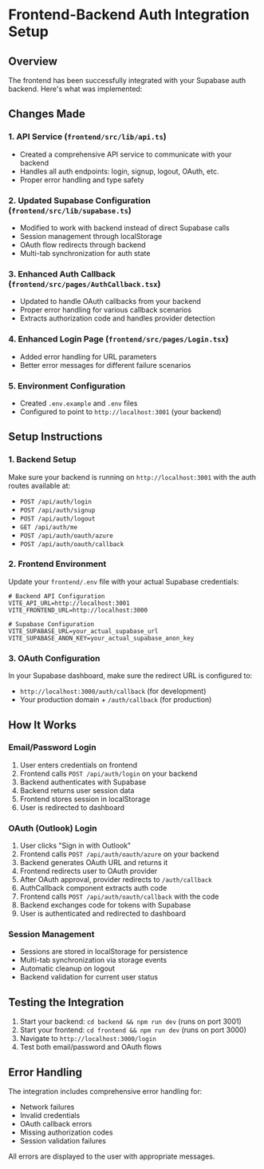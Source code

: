 # Frontend-Backend Auth Integration Setup

## Overview
The frontend has been successfully integrated with your Supabase auth backend. Here's what was implemented:

## Changes Made

### 1. API Service (`frontend/src/lib/api.ts`)
- Created a comprehensive API service to communicate with your backend
- Handles all auth endpoints: login, signup, logout, OAuth, etc.
- Proper error handling and type safety

### 2. Updated Supabase Configuration (`frontend/src/lib/supabase.ts`)
- Modified to work with backend instead of direct Supabase calls
- Session management through localStorage
- OAuth flow redirects through backend
- Multi-tab synchronization for auth state

### 3. Enhanced Auth Callback (`frontend/src/pages/AuthCallback.tsx`)
- Updated to handle OAuth callbacks from your backend
- Proper error handling for various callback scenarios
- Extracts authorization code and handles provider detection

### 4. Enhanced Login Page (`frontend/src/pages/Login.tsx`)
- Added error handling for URL parameters
- Better error messages for different failure scenarios

### 5. Environment Configuration
- Created `.env.example` and `.env` files
- Configured to point to `http://localhost:3001` (your backend)

## Setup Instructions

### 1. Backend Setup
Make sure your backend is running on `http://localhost:3001` with the auth routes available at:
- `POST /api/auth/login`
- `POST /api/auth/signup`
- `POST /api/auth/logout`
- `GET /api/auth/me`
- `POST /api/auth/oauth/azure`
- `POST /api/auth/oauth/callback`

### 2. Frontend Environment
Update your `frontend/.env` file with your actual Supabase credentials:
```env
# Backend API Configuration
VITE_API_URL=http://localhost:3001
VITE_FRONTEND_URL=http://localhost:3000

# Supabase Configuration
VITE_SUPABASE_URL=your_actual_supabase_url
VITE_SUPABASE_ANON_KEY=your_actual_supabase_anon_key
```

### 3. OAuth Configuration
In your Supabase dashboard, make sure the redirect URL is configured to:
- `http://localhost:3000/auth/callback` (for development)
- Your production domain + `/auth/callback` (for production)

## How It Works

### Email/Password Login
1. User enters credentials on frontend
2. Frontend calls `POST /api/auth/login` on your backend
3. Backend authenticates with Supabase
4. Backend returns user session data
5. Frontend stores session in localStorage
6. User is redirected to dashboard

### OAuth (Outlook) Login
1. User clicks "Sign in with Outlook"
2. Frontend calls `POST /api/auth/oauth/azure` on your backend
3. Backend generates OAuth URL and returns it
4. Frontend redirects user to OAuth provider
5. After OAuth approval, provider redirects to `/auth/callback`
6. AuthCallback component extracts auth code
7. Frontend calls `POST /api/auth/oauth/callback` with the code
8. Backend exchanges code for tokens with Supabase
9. User is authenticated and redirected to dashboard

### Session Management
- Sessions are stored in localStorage for persistence
- Multi-tab synchronization via storage events
- Automatic cleanup on logout
- Backend validation for current user status

## Testing the Integration

1. Start your backend: `cd backend && npm run dev` (runs on port 3001)
2. Start your frontend: `cd frontend && npm run dev` (runs on port 3000)
3. Navigate to `http://localhost:3000/login`
4. Test both email/password and OAuth flows

## Error Handling
The integration includes comprehensive error handling for:
- Network failures
- Invalid credentials
- OAuth callback errors
- Missing authorization codes
- Session validation failures

All errors are displayed to the user with appropriate messages.
